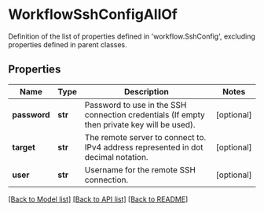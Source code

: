 # WorkflowSshConfigAllOf

Definition of the list of properties defined in 'workflow.SshConfig', excluding properties defined in parent classes.
## Properties
Name | Type | Description | Notes
------------ | ------------- | ------------- | -------------
**password** | **str** | Password to use in the SSH connection credentials (If empty then private key will be used). | [optional] 
**target** | **str** | The remote server to connect to. IPv4 address represented in dot decimal notation. | [optional] 
**user** | **str** | Username for the remote SSH connection. | [optional] 

[[Back to Model list]](../README.md#documentation-for-models) [[Back to API list]](../README.md#documentation-for-api-endpoints) [[Back to README]](../README.md)



